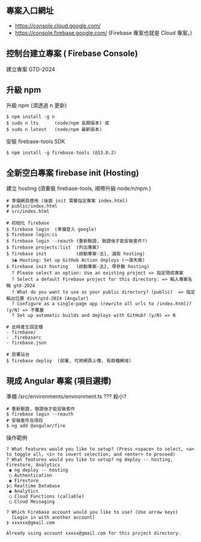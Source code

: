 ## 專案入口網址
* https://console.cloud.google.com/
* https://console.firebase.google.com/ (Firebase 專案也就是 Cloud 專案。)

## 控制台建立專案 ( Firebase Console)
建立專案 GTD-2024 

## 升級 npm 
升級 npm (須透過 n 更新)
```
$ npm install -g n
$ sudo n lts      (node/npm 長期版本) 或
$ sudo n latest   (node/npm 最新版本)
```
安裝 firebase-tools SDK
```
$ npm install -g firebase-tools (@13.0.2)
```

## 全新空白專案 firebase init (Hosting)
建立 hosting (須重裝 firebase-tools, 順帶升級 node/n/npm )
```
# 準備網頁應用 (後面 init 需要指定專案 index.html)
# public/index.html
# src/index.html

# 初始化 firebase
$ firebase login  (準備登入 google)
$ firebase login:ci
$ firebase login --reauth (重新驗證, 驗證後才能安裝套件?)
$ firebase projects:list  (列出專案)
$ firebase init           (啟動專案-法1, 選取 hosting)
  ❯◉ Hosting: Set up GitHub Action deploys (一直失敗)
$ firebase init hosting   (啟動專案-法2, 帶參數 hosting)
  ? Please select an option: Use an existing project => 指定現成專案
  ? Select a default Firebase project for this directory: => 輸入專案名稱 gtd-2024
  ? What do you want to use as your public directory? (public)  => 指定輸出位置 dist/gtd-2024 (Angular)
  ? Configure as a single-page app (rewrite all urls to /index.html)? (y/N) => 不覆蓋
  ? Set up automatic builds and deploys with GitHub? (y/N) => N

# 此時產生設定檔
- firebase/
- .firebaserc
- firebase.json

# 部署站台
$ firebase deploy  (部署, 可將網頁上傳, 有兩種網域)
```

## 現成 Angular 專案 (項目選擇)
準備 /src/environments/environment.ts ??? 殺小?
```
# 重新驗證, 驗證後才能安裝套件
$ firebase login --reauth
# 安裝套件及項目
$ ng add @angular/fire
```
操作範例
```
? What features would you like to setup? (Press <space> to select, <a> to toggle all, <i> to invert selection, and <enter> to proceed)
? What features would you like to setup? ng deploy -- hosting, Firestore, Analytics
 ◉ ng deploy -- hosting
 ◯ Authentication
 ◉ Firestore
❯◯ Realtime Database
 ◉ Analytics
 ◯ Cloud Functions (callable)
 ◯ Cloud Messaging

? Which Firebase account would you like to use? (Use arrow keys)
  [Login in with another account] 
❯ xxxxxx@gmail.com

Already using account xxxxx@gmail.com for this project directory.

```

